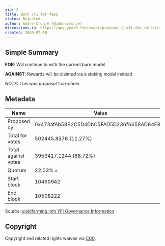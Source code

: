```yaml
---
yip: 2
title: Burn YFI for fees
status: Rejected
author: Andre Cronje (@andrecronje)
discussions-to: https://gov.yearn.finance/t/proposal-1-yfi-fee-collection/25
created: 2020-07-19
---
```


## Simple Summary

**FOR**: Will continue to with the current burn model.

**AGAINST**: Rewards will be claimed via a staking model instead.

*NOTE: This was proposal 1 on-chain.*

## Metadata

| Name                | Value                                      |
|---------------------|--------------------------------------------|
| Proposed by         | 0x473afAb58B2C5D4DbC5FAD5D236f6658AD84E83b |
| Total for votes     | 502445.8576 (11.27%)                       |
| Total against votes | 3953417.1244 (88.72%)                      |
| Quorum              | 22.03% 𐄂                                   |
| Start block         | 10490942                                   |
| End block           | 10508222                                   |

Source: [yieldfarming.info YFI Governance Information](https://yieldfarming.info/yearn/vote/)

## Copyright
Copyright and related rights waived via [CC0](https://creativecommons.org/publicdomain/zero/1.0/).
